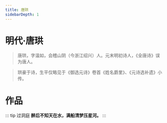 ```yaml
---
title: 唐珙
sidebarDepth: 1
---
```


# 明代·唐珙
> 唐珙，字温如，会稽山阴（今浙江绍兴）人。元末明初诗人，《全唐诗》误为唐人。

> 珙豪于诗，生平仅略见于《御选元诗》卷首《姓名爵里》、《元诗选补遗》小传。

# 作品
::: tip 过洞庭
**醉后不知天在水，满船清梦压星河。**
:::
